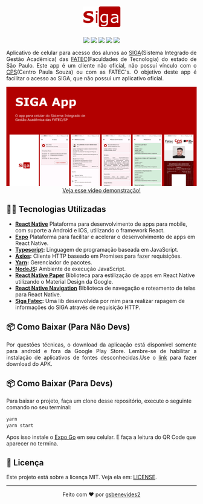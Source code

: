 <h1 align="center">
    <img src="src/assets/siga_logo.png" width="100px" />
</h1>
<p align="center">
<img src="https://img.shields.io/badge/Typescript-b20000?style=for-the-badge&logo=typescript&logoColor=white">
<img src="https://img.shields.io/badge/Expo-b20000?style=for-the-badge&logo=expo&logoColor=white">
<img src="https://img.shields.io/badge/Yarn-b20000?style=for-the-badge&logo=yarn&logoColor=white">
<img src="https://img.shields.io/badge/React-b20000?style=for-the-badge&logo=react&logoColor=white">
<img src="https://img.shields.io/badge/Material Design-b20000?style=for-the-badge&logo=materialdesign&logoColor=white">
</p>
<p align="justify">
Aplicativo de celular para acesso dos alunos ao <a href="https://siga.cps.sp.gov.br/ALUNO/login.aspx">SIGA</a>(Sistema Integrado de Gestão Acadêmica) das <a href="https://www.cps.sp.gov.br/fatec/">FATEC</a>(Faculdades de Tecnologia) do estado de São Paulo. Este app é um cliente não oficial, não possuí vínculo com o <a href="https://www.cps.sp.gov.br">CPS</a>(Centro Paula Souza) ou com as FATEC's. O objetivo deste app é facilitar o acesso ao SIGA, que não possui um aplicativo oficial.
</p>
<p align="center">
  <a href="https://www.youtube.com/watch?v=ytzxcE75XYg">
  <img src=".github/Capa.png">
  Veja esse video demonstração!
  </a>
</p>
<h2>👨‍💻 Tecnologias Utilizadas</h2>
<ul>
<li><b><a href="https://reactnative.dev/">React Native</a></b> Plataforma para desenvolvimento de apps para mobile, com suporte a Android e IOS, utilizando o framework React.</li>
<li><b><a href="https;//expo.dev/">Expo</a></b> Plataforma para facilitar e acelerar o desenvolvimento de apps em React Native.</li>
<li><b><a href="https://www.typescriptlang.org/">Typescript</a>:</b> Linguagem de programação baseada em JavaScript.</li>
<li><b><a href="https://axios-http.com/ptbr/docs/intro">Axios</a>:</b> Cliente HTTP baseado em Promises para fazer requisições.</li>
<li><b><a href="https://yarnpkg.com/">Yarn</a>:</b> Gerenciador de pacotes.</li>
<li><b><a href="https://nodejs.org/en/">NodeJS</a>:</b> Ambiente de execução JavaScript.</li>
<li><b><a href="https://reactnativepaper.com/">React Native Paper</a></b> Biblioteca para estilização de apps em React Native utilizando o Material Design da Google.</li>
<li><b><a href="https://reactnavigation.org/">React Native Navigation</a></b> Biblioteca de navegação e roteamento de telas para React Native.</li>
<li><b><a href="https://github.com/gsbenevides2/siga-fatec">Siga Fatec</a>:</b> Uma lib desenvolvida por mim para realizar rapagem de informações do SIGA através de requisição HTTP.</li>
</ul>

<h2>📦 Como Baixar (Para Não Devs)</h2>
<p align="justify">Por questões técnicas, o download da aplicação está disponível somente para android e fora da Google Play Store. Lembre-se de habilitar a instalação de aplicativos de fontes desconhecidas.Use o <a href="https://github.com/gsbenevides2/siga-app/releases/tag/1.0.0"> link</a> para fazer download do APK.</p>

<h2>📦 Como Baixar (Para Devs)</h2>
<p>Para baixar o projeto, faça um clone desse repositório, execute o seguinte comando no seu terminal:</p>

```bash
yarn
yarn start
```

<p>Apos isso instale o <a href="">Expo Go</a> em seu celular. E faça a leitura do QR Code que aparecer no termina.</p>

<h2>📃 Licença</h2>
<p>Este projeto está sobre a licença MIT. Veja ela em: <a href="LICENSE">LICENSE</a>.</p>

<hr>
<p align="center">Feito com ❤️ por <a href="https://gui.dev.br">gsbenevides2</a></p>
